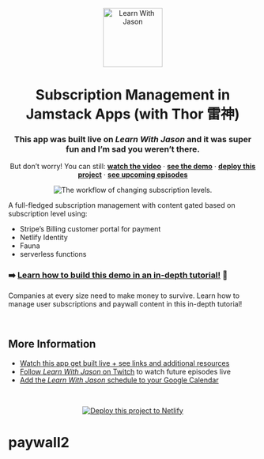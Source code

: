 <p align="center">
  <a href="https://www.learnwithjason.dev">
    <img src="https://res.cloudinary.com/jlengstorf/image/upload/q_auto,f_auto,w_240/v1579281727/lwj/learnwithjason.png" alt="Learn With Jason" width="120" />
  </a>
</p>
<h1 align="center">
  Subscription Management in Jamstack Apps (with Thor 雷神)
</h1>
<h3 align="center">
  This app was built live on <em>Learn With Jason</em> and it was super fun and I’m sad you weren’t there.
</h3>
<p align="center">
  But don’t worry! You can still: 
  <a href="https://www.learnwithjason.dev/subscription-management-in-jamstack-apps"><strong>watch the video</strong></a> · 
  <a href="https://stripe-subscriptions.netlify.app"><strong>see the demo</strong></a> · 
  <a href="https://app.netlify.com/start/deploy?repository=https://github.com/stripe-samples/stripe-subscriptions&utm_source=learnwithjason&utm_medium=github&utm_campaign=devex"><strong>deploy this project</strong></a> · 
  <a href="https://jason.af/lwj/schedule"><strong>see upcoming episodes</strong></a>
</p>

<p align="center">
  <img
    src="https://res.cloudinary.com/jlengstorf/video/upload/vs_0.2s,dl_200,eo_33,e_loop,w_500/v1594235401/netlify/blog/stripe-subscriptions/role-change.gif"
    alt="The workflow of changing subscription levels."
  />
</p>

A full-fledged subscription management with content gated based on subscription level using:

- Stripe’s Billing customer portal for payment
- Netlify Identity
- Fauna
- serverless functions

### ➡️ [Learn how to build this demo in an in-depth tutorial!](https://www.netlify.com/blog/2020/07/13/manage-subscriptions-and-protect-content-with-stripe/?utm_source=github&utm_medium=stripe-subs-jl&utm_campaign=devex) 👀

Companies at every size need to make money to survive. Learn how to manage user subscriptions and paywall content in this in-depth tutorial!

&nbsp;

## More Information

- [Watch this app get built live + see links and additional resources][episode]
- [Follow _Learn With Jason_ on Twitch][twitch] to watch future episodes live
- [Add the _Learn With Jason_ schedule to your Google Calendar][cal]

&nbsp;
<p align="center">
  <a href="https://app.netlify.com/start/deploy?repository=https://github.com/stripe-samples/netlify-stripe-subscriptions&utm_source=learnwithjason&utm_medium=github&utm_campaign=devex">
    <img src="https://www.netlify.com/img/deploy/button.svg" alt="Deploy this project to Netlify" />
  </a>
</p>

[episode]: https://www.learnwithjason.dev/subscription-management-in-jamstack-apps
[twitch]: https://jason.af/twitch
[cal]: https://jason.af/lwj/cal
# paywall2
